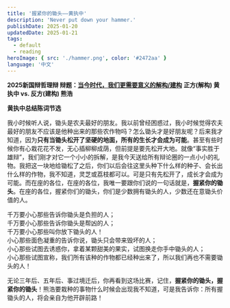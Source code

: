 ```yaml
---
title: '握紧你的锄头——黄执中'
description: 'Never put down your hammer.'
publishDate: 2025-01-20
updatedDate: 2025-01-21
tags:
  - default
  - reading
heroImage: { src: './hammer.png', color: '#2472aa' }
language: '中文'
---
```


**2025新国辩哲理辩 辩题：[当今时代，我们更需要意义的解构/建构](https://www.bilibili.com/video/BV17fw6ekE4h)**
**正方(解构) 黄执中 vs. 反方(建构) 熊浩**

**黄执中总结陈词节选**

我小时候听人说，锄头是农夫最好的朋友。我以前曾经困惑过，我小时候觉得农夫最好的朋友不应该是他种出来的那些农作物吗？怎么锄头才是好朋友呢？后来我才知道，因为**只有当锄头松开了坚硬的地面，所有的生长才会成为可能**。甚至有些时候你有心栽花花不发，无心插柳柳成荫，但前提是要先松开大地。就像“事实胜于雄辩”，我们刚才对它一个小小的拆解，是我今天送给所有辩论圈的一点小小的礼物。我把这一块地给锄松了之后，你们以后会往这里头种下什么样的种子、会长出什么样的作物，我不知道，灵芝或荔枝都可以。可是只有先松开了，成长才会成为可能。而在座的各位，在座的各位，我唯一要跟你们说的一句话就是，**握紧你的锄头**。在座的各位，握紧你们的锄头，你们是少数拥有锄头的人，少数还在意锄头价值的人。

千万要小心那些告诉你锄头是负担的人；  
千万要小心那些告诉你锄头是帮凶的人；  
千万要小心那些叫你放下锄头的人！  
小心那些面色凝重的告诉你说，锄头只会带来毁坏的人；  
小心那些试图去诱惑你，拿着某颗甜美的果实，试图换走你手中锄头的人；  
小心那些试图宣称，我们所有该种的作物都已经种出来了，所以我们再也不需要锄头的人！  

无论三年后、五年后、事过境迁后，你再看到这场比赛，记住，**握紧你的锄头，握紧你的锄头**！熊浩要栽种的事物什么时候会出现我不知道，可是我告诉你：所有握锄头的人，将会亲自为他开辟前路！